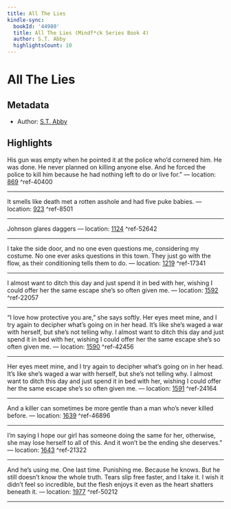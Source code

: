 ```yaml
---
title: All The Lies
kindle-sync:
  bookId: '44980'
  title: All The Lies (Mindf*ck Series Book 4)
  author: S.T. Abby
  highlightsCount: 10
---
```

# All The Lies
## Metadata
* Author: [S.T. Abby](None)

## Highlights
His gun was empty when he pointed it at the police who’d cornered him. He was done. He never planned on killing anyone else. And he forced the police to kill him because he had nothing left to do or live for.” — location: [869]() ^ref-40400

---
It smells like death met a rotten asshole and had five puke babies. — location: [923]() ^ref-8501

---
Johnson glares daggers — location: [1124]() ^ref-52642

---
I take the side door, and no one even questions me, considering my costume. No one ever asks questions in this town. They just go with the flow, as their conditioning tells them to do. — location: [1219]() ^ref-17341

---
I almost want to ditch this day and just spend it in bed with her, wishing I could offer her the same escape she’s so often given me. — location: [1592]() ^ref-22057

---
“I love how protective you are,” she says softly. Her eyes meet mine, and I try again to decipher what’s going on in her head. It’s like she’s waged a war with herself, but she’s not telling why. I almost want to ditch this day and just spend it in bed with her, wishing I could offer her the same escape she’s so often given me. — location: [1590]() ^ref-42456

---
Her eyes meet mine, and I try again to decipher what’s going on in her head. It’s like she’s waged a war with herself, but she’s not telling why. I almost want to ditch this day and just spend it in bed with her, wishing I could offer her the same escape she’s so often given me. — location: [1591]() ^ref-24164

---
And a killer can sometimes be more gentle than a man who’s never killed before. — location: [1639]() ^ref-46896

---
I’m saying I hope our girl has someone doing the same for her, otherwise, she may lose herself to all of this. And it won’t be the ending she deserves.” — location: [1643]() ^ref-21322

---
And he’s using me. One last time. Punishing me. Because he knows. But he still doesn’t know the whole truth. Tears slip free faster, and I take it. I wish it didn’t feel so incredible, but the flesh enjoys it even as the heart shatters beneath it. — location: [1977]() ^ref-50212

---
